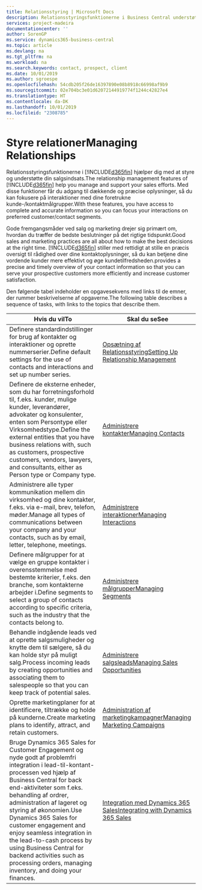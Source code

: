```yaml
---
title: Relationsstyring | Microsoft Docs
description: Relationsstyringsfunktionerne i Business Central understøtter din salgsindsats, og du kan få adgang til oplysninger om kontakter og kundeemner, så du kan betjene kunderne effektivt.
services: project-madeira
documentationcenter: ''
author: SorenGP
ms.service: dynamics365-business-central
ms.topic: article
ms.devlang: na
ms.tgt_pltfrm: na
ms.workload: na
ms.search.keywords: contact, prospect, client
ms.date: 10/01/2019
ms.author: sgroespe
ms.openlocfilehash: 54cdb205f26de16397890e08b8918c66998af9b9
ms.sourcegitcommit: 02e704bc3e01d62072144919774f1244c42827e4
ms.translationtype: HT
ms.contentlocale: da-DK
ms.lasthandoff: 10/01/2019
ms.locfileid: "2308785"
---
```

# <a name="managing-relationships"></a><span data-ttu-id="7dfe8-103">Styre relationer</span><span class="sxs-lookup"><span data-stu-id="7dfe8-103">Managing Relationships</span></span>
<span data-ttu-id="7dfe8-104">Relationsstyringsfunktionerne i [!INCLUDE[d365fin](includes/d365fin_md.md)] hjælper dig med at styre og understøtte din salgsindsats.</span><span class="sxs-lookup"><span data-stu-id="7dfe8-104">The relationship management features of [!INCLUDE[d365fin](includes/d365fin_md.md)] help you manage and support your sales efforts.</span></span> <span data-ttu-id="7dfe8-105">Med disse funktioner får du adgang til dækkende og præcise oplysninger, så du kan fokusere på interaktioner med dine foretrukne kunde-/kontaktmålgrupper.</span><span class="sxs-lookup"><span data-stu-id="7dfe8-105">With these features, you have access to complete and accurate information so you can focus your interactions on preferred customer/contact segments.</span></span>

<span data-ttu-id="7dfe8-106">Gode fremgangsmåder ved salg og marketing drejer sig primært om, hvordan du træffer de bedste beslutninger på det rigtige tidspunkt.</span><span class="sxs-lookup"><span data-stu-id="7dfe8-106">Good sales and marketing practices are all about how to make the best decisions at the right time.</span></span> [!INCLUDE[d365fin](includes/d365fin_md.md)] <span data-ttu-id="7dfe8-107">stiller med rettidigt at stille en præcis oversigt til rådighed over dine kontaktoplysninger, så du kan betjene dine vordende kunder mere effektivt og øge kundetilfredsheden.</span><span class="sxs-lookup"><span data-stu-id="7dfe8-107">provides a precise and timely overview of your contact information so that you can serve your prospective customers more efficiently and increase customer satisfaction.</span></span>

<span data-ttu-id="7dfe8-108">Den følgende tabel indeholder en opgavesekvens med links til de emner, der rummer beskrivelserne af opgaverne.</span><span class="sxs-lookup"><span data-stu-id="7dfe8-108">The following table describes a sequence of tasks, with links to the topics that describe them.</span></span>  

| <span data-ttu-id="7dfe8-109">Hvis du vil</span><span class="sxs-lookup"><span data-stu-id="7dfe8-109">To</span></span> | <span data-ttu-id="7dfe8-110">Skal du se</span><span class="sxs-lookup"><span data-stu-id="7dfe8-110">See</span></span> |
| --- | --- |
|<span data-ttu-id="7dfe8-111">Definere standardindstillinger for brug af kontakter og interaktioner og oprette nummerserier.</span><span class="sxs-lookup"><span data-stu-id="7dfe8-111">Define default settings for the use of contacts and interactions and set up number series.</span></span>|[<span data-ttu-id="7dfe8-112">Opsætning af Relationsstyring</span><span class="sxs-lookup"><span data-stu-id="7dfe8-112">Setting Up Relationship Management</span></span>](marketing-setup-marketing.md)|
|<span data-ttu-id="7dfe8-113">Definere de eksterne enheder, som du har forretningsforhold til, f.eks. kunder, mulige kunder, leverandører, advokater og konsulenter, enten som Persontype eller Virksomhedstype.</span><span class="sxs-lookup"><span data-stu-id="7dfe8-113">Define the external entities that you have business relations with, such as customers, prospective customers, vendors, lawyers, and consultants, either as Person type or Company type.</span></span>|[<span data-ttu-id="7dfe8-114">Administrere kontakter</span><span class="sxs-lookup"><span data-stu-id="7dfe8-114">Managing Contacts</span></span>](marketing-contacts.md)|
|<span data-ttu-id="7dfe8-115">Administrere alle typer kommunikation mellem din virksomhed og dine kontakter, f.eks. via e-mail, brev, telefon, møder.</span><span class="sxs-lookup"><span data-stu-id="7dfe8-115">Manage all types of communications between your company and your contacts, such as by email, letter, telephone, meetings.</span></span>|[<span data-ttu-id="7dfe8-116">Administrere interaktioner</span><span class="sxs-lookup"><span data-stu-id="7dfe8-116">Managing Interactions</span></span>](marketing-interactions.md)|
|<span data-ttu-id="7dfe8-117">Definere målgrupper for at vælge en gruppe kontakter i overensstemmelse med bestemte kriterier, f.eks. den branche, som kontakterne arbejder i.</span><span class="sxs-lookup"><span data-stu-id="7dfe8-117">Define segments to select a group of contacts according to specific criteria, such as the industry that the contacts belong to.</span></span>|[<span data-ttu-id="7dfe8-118">Administrere målgrupper</span><span class="sxs-lookup"><span data-stu-id="7dfe8-118">Managing Segments</span></span>](marketing-segments.md)|
|<span data-ttu-id="7dfe8-119">Behandle indgående leads ved at oprette salgsmuligheder og knytte dem til sælgere, så du kan holde styr på muligt salg.</span><span class="sxs-lookup"><span data-stu-id="7dfe8-119">Process incoming leads by creating opportunities and associating them to salespeople so that you can keep track of potential sales.</span></span>|[<span data-ttu-id="7dfe8-120">Administrere salgsleads</span><span class="sxs-lookup"><span data-stu-id="7dfe8-120">Managing Sales Opportunities</span></span>](marketing-manage-sales-opportunities.md)|
|<span data-ttu-id="7dfe8-121">Oprette marketingplaner for at identificere, tiltrække og holde på kunderne.</span><span class="sxs-lookup"><span data-stu-id="7dfe8-121">Create marketing plans to identify, attract, and retain customers.</span></span>|[<span data-ttu-id="7dfe8-122">Administration af marketingkampagner</span><span class="sxs-lookup"><span data-stu-id="7dfe8-122">Managing Marketing Campaigns</span></span>](marketing-campaigns.md)|
|<span data-ttu-id="7dfe8-123">Bruge Dynamics 365 Sales for Customer Engagement og nyde godt af problemfri integration i lead-til-kontant-processen ved hjælp af Business Central for back end-aktiviteter som f.eks. behandling af ordrer, administration af lageret og styring af økonomien.</span><span class="sxs-lookup"><span data-stu-id="7dfe8-123">Use Dynamics 365 Sales for customer engagement and enjoy seamless integration in the lead-to-cash process by using Business Central for backend activities such as processing orders, managing inventory, and doing your finances.</span></span>|[<span data-ttu-id="7dfe8-124">Integration med Dynamics 365 Sales</span><span class="sxs-lookup"><span data-stu-id="7dfe8-124">Integrating with Dynamics 365 Sales</span></span>](marketing-integrate-dynamicscrm.md)|
